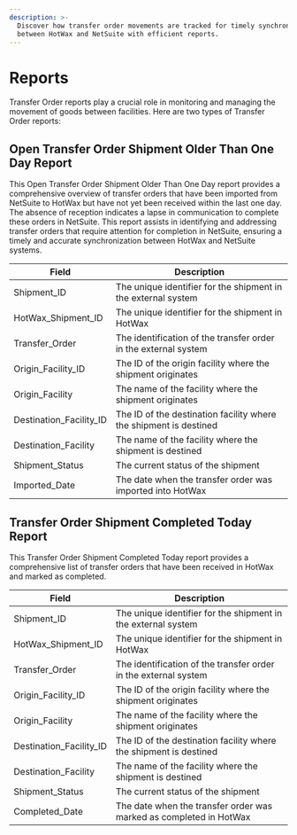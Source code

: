 ```yaml
---
description: >-
  Discover how transfer order movements are tracked for timely synchronization
  between HotWax and NetSuite with efficient reports.
---
```


# Reports

Transfer Order reports play a crucial role in monitoring and managing the movement of goods between facilities. Here are two types of Transfer Order reports:

## Open Transfer Order Shipment Older Than One Day Report

This Open Transfer Order Shipment Older Than One Day report provides a comprehensive overview of transfer orders that have been imported from NetSuite to HotWax but have not yet been received within the last one day. The absence of reception indicates a lapse in communication to complete these orders in NetSuite. This report assists in identifying and addressing transfer orders that require attention for completion in NetSuite, ensuring a timely and accurate synchronization between HotWax and NetSuite systems.

| Field                     | Description                                                       |
| ------------------------- | ----------------------------------------------------------------- |
| Shipment\_ID              | The unique identifier for the shipment in the external system     |
| HotWax\_Shipment\_ID      | The unique identifier for the shipment in HotWax                  |
| Transfer\_Order           | The identification of the transfer order in the external system   |
| Origin\_Facility\_ID      | The ID of the origin facility where the shipment originates       |
| Origin\_Facility          | The name of the facility where the shipment originates            |
| Destination\_Facility\_ID | The ID of the destination facility where the shipment is destined |
| Destination\_Facility     | The name of the facility where the shipment is destined           |
| Shipment\_Status          | The current status of the shipment                                |
| Imported\_Date            | The date when the transfer order was imported into HotWax         |

## Transfer Order Shipment Completed Today Report

This Transfer Order Shipment Completed Today report provides a comprehensive list of transfer orders that have been received in HotWax and marked as completed.

| Field                     | Description                                                        |
| ------------------------- | ------------------------------------------------------------------ |
| Shipment\_ID              | The unique identifier for the shipment in the external system      |
| HotWax\_Shipment\_ID      | The unique identifier for the shipment in HotWax                   |
| Transfer\_Order           | The identification of the transfer order in the external system    |
| Origin\_Facility\_ID      | The ID of the origin facility where the shipment originates        |
| Origin\_Facility          | The name of the facility where the shipment originates             |
| Destination\_Facility\_ID | The ID of the destination facility where the shipment is destined  |
| Destination\_Facility     | The name of the facility where the shipment is destined            |
| Shipment\_Status          | The current status of the shipment                                 |
| Completed\_Date           | The date when the transfer order was marked as completed in HotWax |
